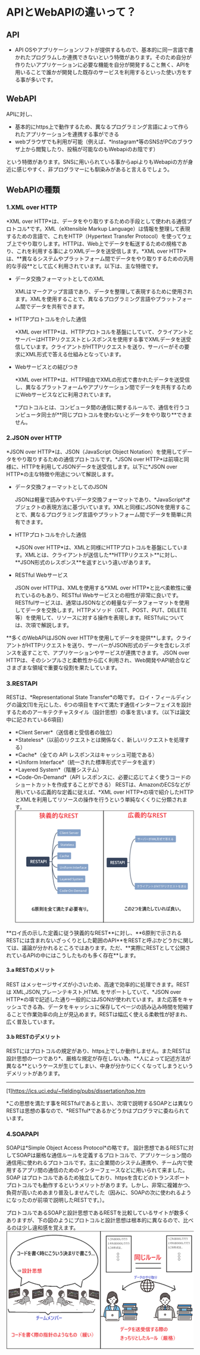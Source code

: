 # APIとWebAPIの違いって？
## API
- API OSやアプリケーションソフトが提供するもので、基本的に同一言語で書かれたプログラムしか連携できないという特徴があります。そのため自分が作りたいアプリケーションに必要な機能を自分が開発すること無く、APIを用いることで誰かが開発した既存のサービスを利用するといった使い方をする事が多いです。

## WebAPI 
APIに対し、
  - 基本的にhttps上で動作するため、異なるプログラミング言語によって作られたアプリケーションを連携する事ができる
  - webブラウザでも利用が可能（例えば、\*Instagram\*等のSNSがPCのブラウザ上から閲覧したり、投稿が可能なのもWebapiのお陰です）
  
という特徴があります。SNSに用いられている事からapiよりもWebapiの方が身近に感じやすく、非プログラマーにも馴染みがあると言えるでしょう。
## WebAPIの種類
### 1.XML over HTTP
\*XML over HTTP\*は、データをやり取りするための手段として使われる通信プロトコル<span class="asterisk">*</span>です。XML（eXtensible Markup Language）は情報を整理して表現するための言語で、これをHTTP（Hypertext Transfer Protocol）を使ってウェブ上でやり取りします。HTTPは、Web上でデータを転送するための規格であり、これを利用する事によりXMLデータを送受信します。\*XML over HTTP\*は、\*\*異なるシステムやプラットフォーム間でデータをやり取りするための汎用的な手段\*\*として広く利用されています。以下は、主な特徴です。

- データ交換フォーマットとしてのXML

     XMLはマークアップ言語であり、データを整理して表現するために使用されます。XMLを使用することで、異なるプログラミング言語やプラットフォーム間でデータを共有できます。

- HTTPプロトコルを介した通信 

    \*XML over HTTP\*は、HTTPプロトコルを基盤にしていて、クライアントとサーバーはHTTPリクエストとレスポンスを使用する事でXMLデータを送受信しています。クライアントがHTTPリクエストを送り、サーバーがその要求にXML形式で答える仕組みとなっています。
- Webサービスとの結びつき

    \*XML over HTTP\*は、HTTP経由でXMLの形式で書かれたデータを送受信し、異なるプラットフォームやアプリケーション間でデータを共有するためにWebサービスなどに利用されています。

    <span class="asterisk">*</span>プロトコルとは、コンピュータ間の通信に関するルールで、通信を行うコンピュータ同士が\*\*同じプロトコルを使わないとデータをやり取り\*\*できません。
### 2.JSON over HTTP
\*JSON over HTTP\*は、JSON（JavaScript Object Notation）を使用してデータをやり取りするための通信プロトコルです。\*JSON over HTTP\*は前項と同様に、HTTPを利用してJSONデータを送受信します。以下に\*JSON over HTTP\*の主な特徴や用途について解説します。

- データ交換フォーマットとしてのJSON

    JSONは軽量で読みやすいデータ交換フォーマットであり、\*JavaScript\*オブジェクトの表現方法に基づいています。XMLと同様にJSONを使用することで、異なるプログラミング言語やプラットフォーム間でデータを簡単に共有できます。
- HTTPプロトコルを介した通信

    \*JSON over HTTP\*は、XMLと同様にHTTPプロトコルを基盤にしています。XMLとは、クライアントが送信した\*\*HTTPリクエスト\*\*に対し、\*\*JSON形式のレスポンス\*\*を返すという違いがあります。
- RESTful Webサービス

    JSON over HTTPは、XMLを使用する\*XML over HTTP\*と比べ柔軟性に優れているのもあり、RESTful Webサービスとの相性が非常に良いです。RESTfulサービスは、通常はJSONなどの軽量なデータフォーマットを使用してデータを交換します。HTTPメソッド（GET、POST、PUT、DELETE等）を使用して、リソースに対する操作を表現します。RESTfulについては、次項で解説します。

\*\*多くのWebAPIはJSON over HTTPを使用してデータを提供\*\*します。クライアントがHTTPリクエストを送り、サーバーがJSON形式のデータを含むレスポンスを返すことで、アプリケーションやサービスが連携できます。
JSON over HTTPは、そのシンプルさと柔軟性から広く利用され、Web開発やAPI統合などさまざまな領域で重要な役割を果たしています。
### 3.RESTAPI
RESTは、\*Representational State Transfer\*の略です。
ロイ・フィールディングの論文<span class="literature">[1]</span>を元にした、6つの項目をすべて満たす通信インターフェイスを設計するためのアーキテクチャスタイル（設計思想）の事を言います。（以下は論文中に記されている6項目）
- \*Client Server\*（送信者と受信者の独立）
- \*Stateless\*（以前のリクエストとは関係なく、新しいリクエストを処理する）
- \*Cache\*（全ての API レスポンスはキャッシュ可能である）
- \*Uniform Interface\*（統一された標準形式でデータを返す）
- \*Layered System\*（階層システム）
- \*Code-On-Demand\*（API レスポンスに、必要に応じてよく使うコードのショートカットを作成することができる）
RESTは、AmazonのECSなどが用いている広義的な定義に従えば、\*XML over HTTP\*の項で紹介したHTTPとXMLを利用してリソースの操作を行うという単純なくくりに分類されます。![REST2](img/rest2.png)

\*\*ロイ氏の示した定義に従う狭義的なREST\*\*に対し、\*\*6原則で示されるRESTには含まれないざっくりとした範囲のAPI\*\*をRESTと呼ぶかどうかに関しては、議論が分かれるところではあります。ただ、\*\*実際にRESTとして公開されているAPIの中にはこうしたものも多く存在\*\*します。


#### 3.a RESTのメリット
REST はメッセージサイズが小さいため、高速で効率的に処理できます。RESTは XML,JSON,プレーンテキスト,HTML をサポートしていて、\*JSON over HTTP\*の項で記述した通り一般的にはJSONが使われています。また応答をキャッシュできる為、データをキャッシュに保存してページの読み込み時間を短縮することで作業効率の向上が見込めます。RESTは幅広く使える柔軟性が好まれ、広く普及しています。
#### 3.b RESTのデメリット
RESTにはプロトコルの規定があり、https上でしか動作しません。またRESTは設計思想の一つであり<span class="asterisk">*</span>、厳格な規定が存在しない為、\*\*人によって記述方法が異なる\*\*というケースが生じてしまい、中身が分かりにくくなってしまうというデメリットがあります。

---
<span class="
literature">[1]</span>https://ics.uci.edu/~fielding/pubs/dissertation/top.htm

<span class="asterisk">*</span>この思想を満たす事をRESTfulであると言い、次項で説明するSOAPとは異なりRESTは思想の事なので、\*RESTful\*であるかどうかはプログラマに委ねられています。
### 4.SOAPAPI
SOAPは\*Simple Object Access Protocol\*の略です。
設計思想であるRESTに対してSOAPは厳格な通信ルールを定義するプロトコルで、アプリケーション間の通信用に使われるプロトコルです。主に企業間のシステム連携や、チーム内で使用するアプリ間の通信のためのインターフェースなどに用いられて来ました。SOAP はプロトコルであるため独立しており、httpsを含むどのトランスポートプロトコルでも動作するというメリットがあります。しかし、非常に複雑かつ、負荷が高いためあまり普及しませんでした（因みに、SOAPの次に使われるようになったのが前項で説明したRESTです。）。

プロトコルであるSOAPと設計思想であるRESTを比較しているサイトが数多くありますが、下の図のようにプロトコルと設計思想は根本的に異なるので、比べるのは少し違和感を覚えます。
![Designphilosophy and protocol](img/DesignphilosophyAndProtocol.png)


